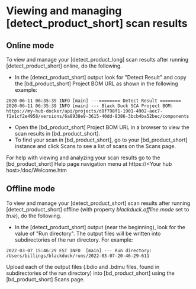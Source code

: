 # Viewing and managing [detect_product_short] scan results

## Online mode

To view and manage your [detect_product_long] scan results after running [detect_product_short] online, do the following.

- In the [detect_product_short] output look for "Detect Result" and copy the [bd_product_short] Project BOM URL as shown in the following example:

````
2020-06-11 06:35:39 INFO [main] ---======== Detect Result ========
2020-06-11 06:35:39 INFO [main] --- Black Duck SCA Project BOM: https://my-hub-docker/api/projects/d8f798f1-1901-4902-aec7-f2e1cf2e4958/versions/6a8938e9-3615-40dd-8386-3bcb4ba52bec/components
````
- Open the [bd_product_short] Project BOM URL in a browser to view the scan results in [bd_product_short].
- To find your scan in [bd_product_short], go to your [bd_product_short] instance and click Scans to see a list of scans on the Scans page.

For help with viewing and analyzing your scan results go to the [bd_product_short] Help page navigation menu at https://\<Your hub host\>/doc/Welcome.htm

## Offline mode

To view and manage your [detect_product_short] scan results after running [detect_product_short] offline (with property *blackduck.offline.mode* set to *true*), do the following.

- In the [detect_product_short] output (near the beginning), look for the value of "Run directory". The output files will be written into subdirectories of the run directory. For example:

````
2022-03-07 15:46:29 EST INFO  [main] --- Run directory: /Users/billings/blackduck/runs/2022-03-07-20-46-29-611
````

Upload each of the output files (.bdio and .bdmu files, found in subdirectories of the run directory) into [bd_product_short] using the [bd_product_short] Scans page.
